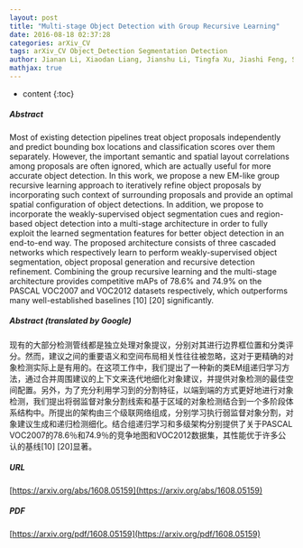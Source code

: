 ```yaml
---
layout: post
title: "Multi-stage Object Detection with Group Recursive Learning"
date: 2016-08-18 02:37:28
categories: arXiv_CV
tags: arXiv_CV Object_Detection Segmentation Detection
author: Jianan Li, Xiaodan Liang, Jianshu Li, Tingfa Xu, Jiashi Feng, Shuicheng Yan
mathjax: true
---
```


* content
{:toc}

##### Abstract
Most of existing detection pipelines treat object proposals independently and predict bounding box locations and classification scores over them separately. However, the important semantic and spatial layout correlations among proposals are often ignored, which are actually useful for more accurate object detection. In this work, we propose a new EM-like group recursive learning approach to iteratively refine object proposals by incorporating such context of surrounding proposals and provide an optimal spatial configuration of object detections. In addition, we propose to incorporate the weakly-supervised object segmentation cues and region-based object detection into a multi-stage architecture in order to fully exploit the learned segmentation features for better object detection in an end-to-end way. The proposed architecture consists of three cascaded networks which respectively learn to perform weakly-supervised object segmentation, object proposal generation and recursive detection refinement. Combining the group recursive learning and the multi-stage architecture provides competitive mAPs of 78.6% and 74.9% on the PASCAL VOC2007 and VOC2012 datasets respectively, which outperforms many well-established baselines [10] [20] significantly.

##### Abstract (translated by Google)
现有的大部分检测管线都是独立处理对象提议，分别对其进行边界框位置和分类评分。然而，建议之间的重要语义和空间布局相关性往往被忽略，这对于更精确的对象检测实际上是有用的。在这项工作中，我们提出了一种新的类EM组递归学习方法，通过合并周围建议的上下文来迭代地细化对象建议，并提供对象检测的最佳空间配置。另外，为了充分利用学习到的分割特征，以端到端的方式更好地进行对象检测，我们提出将弱监督对象分割线索和基于区域的对象检测结合到一个多阶段体系结构中。所提出的架构由三个级联网络组成，分别学习执行弱监督对象分割，对象建议生成和递归检测细化。结合组递归学习和多级架构分别提供了关于PASCAL VOC2007的78.6％和74.9％的竞争地图和VOC2012数据集，其性能优于许多公认的基线[10] [20]显著。

##### URL
[https://arxiv.org/abs/1608.05159](https://arxiv.org/abs/1608.05159)

##### PDF
[https://arxiv.org/pdf/1608.05159](https://arxiv.org/pdf/1608.05159)


